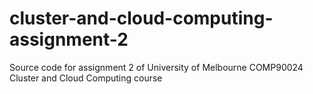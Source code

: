 # cluster-and-cloud-computing-assignment-2
Source code for assignment 2 of University of Melbourne COMP90024 Cluster and Cloud Computing course
